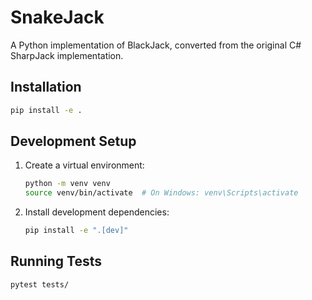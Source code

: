 # SnakeJack

A Python implementation of BlackJack, converted from the original C# SharpJack implementation.

## Installation

```bash
pip install -e .
```

## Development Setup

1. Create a virtual environment:
   ```bash
   python -m venv venv
   source venv/bin/activate  # On Windows: venv\Scripts\activate
   ```

2. Install development dependencies:
   ```bash
   pip install -e ".[dev]"
   ```

## Running Tests

```bash
pytest tests/
```